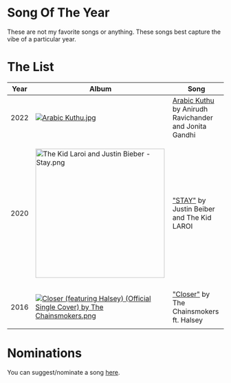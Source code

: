 # Song Of The Year

These are not my favorite songs or anything. These songs best capture the vibe of a particular year.

# The List

| Year | Album | Song |
|------|-------|-------|
| 2022 | <p><a href="https://en.wikipedia.org/wiki/File:Arabic_Kuthu.jpg#/media/File:Arabic_Kuthu.jpg"><img src="https://upload.wikimedia.org/wikipedia/en/2/2a/Arabic_Kuthu.jpg" alt="Arabic Kuthu.jpg"></a></p> | [Arabic Kuthu](https://open.spotify.com/track/6yvxu91deFKt3X1QoV6qMv) by Anirudh Ravichander and Jonita Gandhi |
| 2020 | <p><a href="https://en.wikipedia.org/wiki/File:The_Kid_Laroi_and_Justin_Bieber_-_Stay.png#/media/File:The_Kid_Laroi_and_Justin_Bieber_-_Stay.png"><img src="https://upload.wikimedia.org/wikipedia/en/0/0c/The_Kid_Laroi_and_Justin_Bieber_-_Stay.png" alt="The Kid Laroi and Justin Bieber - Stay.png" height="300" width="300"></a></p> | ["STAY"](https://open.spotify.com/track/5HCyWlXZPP0y6Gqq8TgA20?si=38bd10a196154d4d) by Justin Beiber and The Kid LAROI |
| 2016 | <p><a href="https://en.wikipedia.org/wiki/File:Closer_(featuring_Halsey)_(Official_Single_Cover)_by_The_Chainsmokers.png#/media/File:Closer_(featuring_Halsey)_(Official_Single_Cover)_by_The_Chainsmokers.png"><img src="https://upload.wikimedia.org/wikipedia/en/a/a5/Closer_%28featuring_Halsey%29_%28Official_Single_Cover%29_by_The_Chainsmokers.png" alt="Closer (featuring Halsey) (Official Single Cover) by The Chainsmokers.png"></a></p> | ["Closer"](https://open.spotify.com/track/7BKLCZ1jbUBVqRi2FVlTVw?si=ac046e73dc9b4e1f) by The Chainsmokers ft. Halsey |

# Nominations

You can suggest/nominate a song [here](https://github.com/Karthikeshwar1/blog/issues).
